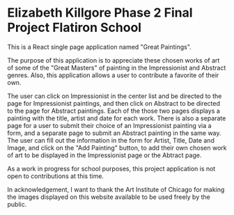 # Elizabeth Killgore Phase 2 Final Project Flatiron School 
This is a React single page application named "Great Paintings".

The purpose of this application is to appreciate these chosen works of art of some of the "Great Masters" of painting in the Impressionist and Abstract genres.  Also, this application allows a user to contribute a favorite of their own.  

The user can click on Impressionist in the center list and be directed to the page for Impressionist paintings, and then click on Abstract to be directed to the page for Abstract paintings.  Each of the those two pages displays a painting with the title, artist and date for each work.  There is also a separate page for a user to submit their choice of an Impressionist painting via a form, and a separate page to submit an Abstract painting in the same way.  The user can fill out the information in the form for Artist, Title, Date and Image, and click on the "Add Painting" button, to add their own chosen work of art to be displayed in the Impressionist page or the Abtract page.

As a work in progress for school purposes, this project application is not open to contributions at this time.

In acknowledgement, I want to thank the Art Institute of Chicago for making the images displayed on this website available to be used freely by the public. 